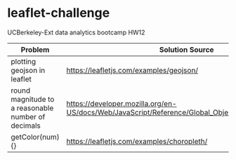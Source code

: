 # leaflet-challenge
UCBerkeley-Ext data analytics bootcamp HW12


Problem|Solution Source
---|---
plotting geojson in leaflet | https://leafletjs.com/examples/geojson/
round magnitude to a reasonable number of decimals | https://developer.mozilla.org/en-US/docs/Web/JavaScript/Reference/Global_Objects/Number/toPrecision
getColor(num){} | https://leafletjs.com/examples/choropleth/